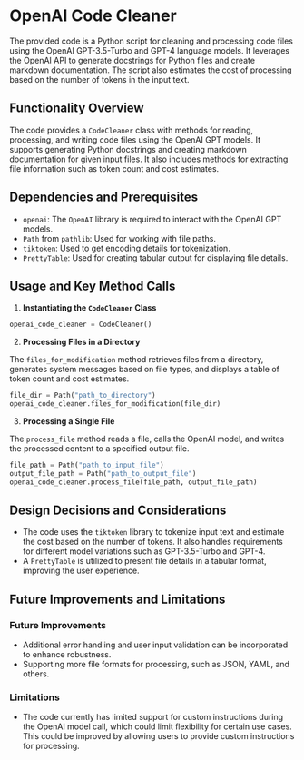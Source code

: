 # OpenAI Code Cleaner

The provided code is a Python script for cleaning and processing code files using the OpenAI GPT-3.5-Turbo and GPT-4 language models. It leverages the OpenAI API to generate docstrings for Python files and create markdown documentation. The script also estimates the cost of processing based on the number of tokens in the input text.

## Functionality Overview

The code provides a `CodeCleaner` class with methods for reading, processing, and writing code files using the OpenAI GPT models. It supports generating Python docstrings and creating markdown documentation for given input files. It also includes methods for extracting file information such as token count and cost estimates.

## Dependencies and Prerequisites

- `openai`: The `OpenAI` library is required to interact with the OpenAI GPT models.
- `Path` from `pathlib`: Used for working with file paths.
- `tiktoken`: Used to get encoding details for tokenization.
- `PrettyTable`: Used for creating tabular output for displaying file details.

## Usage and Key Method Calls

1. **Instantiating the `CodeCleaner` Class**

```python
openai_code_cleaner = CodeCleaner()
```

2. **Processing Files in a Directory**

The `files_for_modification` method retrieves files from a directory, generates system messages based on file types, and displays a table of token count and cost estimates.

```python
file_dir = Path("path_to_directory")
openai_code_cleaner.files_for_modification(file_dir)
```

3. **Processing a Single File**

The `process_file` method reads a file, calls the OpenAI model, and writes the processed content to a specified output file.

```python
file_path = Path("path_to_input_file")
output_file_path = Path("path_to_output_file")
openai_code_cleaner.process_file(file_path, output_file_path)
```

## Design Decisions and Considerations

- The code uses the `tiktoken` library to tokenize input text and estimate the cost based on the number of tokens. It also handles requirements for different model variations such as GPT-3.5-Turbo and GPT-4.
- A `PrettyTable` is utilized to present file details in a tabular format, improving the user experience.

## Future Improvements and Limitations

### Future Improvements
- Additional error handling and user input validation can be incorporated to enhance robustness.
- Supporting more file formats for processing, such as JSON, YAML, and others.

### Limitations
- The code currently has limited support for custom instructions during the OpenAI model call, which could limit flexibility for certain use cases. This could be improved by allowing users to provide custom instructions for processing.